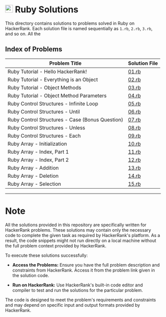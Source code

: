 # <img src="https://www.ruby-lang.org/images/header-ruby-logo.png" alt="Ruby Logo" width="25" height="25"> Ruby Solutions

This directory contains solutions to problems solved in Ruby on HackerRank. Each solution file is named sequentially as `1.rb`, `2.rb`, `3.rb`, and so on.
All the 


## Index of Problems

| Problem Title                    | Solution File |
|----------------------------------|---------------|
| Ruby Tutorial - Hello HackerRank!| [01.rb](01.rb)  |
| Ruby Tutorial - Everything is an Object| [02.rb](02.rb)|
| Ruby Tutorial - Object Methods| [03.rb](03.rb)|
| Ruby Tutorial - Object Method Parameters| [04.rb](04.rb)|
| Ruby Control Structures - Infinite Loop| [05.rb](05.rb)|
| Ruby Control Structures - Until| [06.rb](06.rb)|
| Ruby Control Structures - Case (Bonus Question)| [07.rb](07.rb)|
|Ruby Control Structures - Unless| [08.rb](08.rb)|
|Ruby Control Structures - Each| [09.rb](09.rb)|
|Ruby Array - Initialization| [10.rb](10.rb)|
|Ruby Array - Index, Part 1|[11.rb](11.rb)|
|Ruby Array - Index, Part 2|[12.rb](12.rb)|
|Ruby Array - Addition|[13.rb](13.rb)|
|Ruby Array - Deletion|[14.rb](14.rb)|
|Ruby Array - Selection|[15.rb](15.rb)|


---

# Note

All the solutions provided in this repository are specifically written for HackerRank problems. These solutions may contain only the necessary code to complete the given task as required by HackerRank's platform. As a result, the code snippets might not run directly on a local machine without the full problem context provided by HackerRank.

To execute these solutions successfully:

- <strong>Access the Problems:</strong> Ensure you have the full problem description and constraints from HackerRank. Access it from the problem link given in the solution code.

- <strong>Run on HackerRank:</strong> Use HackerRank's built-in code editor and compiler to test and run the solutions for the particular problem.

The code is designed to meet the problem's requirements and constraints and may depend on specific input and output formats provided by HackerRank.
